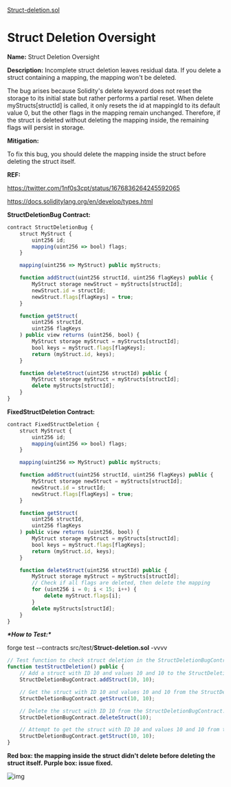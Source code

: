 [Struct-deletion.sol](https://github.com/SunWeb3Sec/DeFiVulnLabs/blob/main/src/test/Struct-deletion.sol)

# Struct Deletion Oversight

**Name:** Struct Deletion Oversight

**Description:** Incomplete struct deletion leaves residual data. If you delete a struct containing a mapping, the mapping won't be deleted.

The bug arises because Solidity's delete keyword does not reset the storage to its initial state but rather performs a partial reset. When delete myStructs[structId] is called, it only resets the id at mappingId to its default value 0, but the other flags in the mapping remain unchanged. Therefore, if the struct is deleted without deleting the mapping inside, the remaining flags will persist in storage.

**Mitigation:**

To fix this bug, you should delete the mapping inside the struct before deleting the struct itself.

**REF:**

https://twitter.com/1nf0s3cpt/status/1676836264245592065

https://docs.soliditylang.org/en/develop/types.html

**StructDeletionBug Contract:**

```jsx
contract StructDeletionBug {
    struct MyStruct {
        uint256 id;
        mapping(uint256 => bool) flags;
    }

    mapping(uint256 => MyStruct) public myStructs;

    function addStruct(uint256 structId, uint256 flagKeys) public {
        MyStruct storage newStruct = myStructs[structId];
        newStruct.id = structId;
        newStruct.flags[flagKeys] = true;
    }

    function getStruct(
        uint256 structId,
        uint256 flagKeys
    ) public view returns (uint256, bool) {
        MyStruct storage myStruct = myStructs[structId];
        bool keys = myStruct.flags[flagKeys];
        return (myStruct.id, keys);
    }

    function deleteStruct(uint256 structId) public {
        MyStruct storage myStruct = myStructs[structId];
        delete myStructs[structId];
    }
}
```

**FixedStructDeletion Contract:**

```jsx
contract FixedStructDeletion {
    struct MyStruct {
        uint256 id;
        mapping(uint256 => bool) flags;
    }

    mapping(uint256 => MyStruct) public myStructs;

    function addStruct(uint256 structId, uint256 flagKeys) public {
        MyStruct storage newStruct = myStructs[structId];
        newStruct.id = structId;
        newStruct.flags[flagKeys] = true;
    }

    function getStruct(
        uint256 structId,
        uint256 flagKeys
    ) public view returns (uint256, bool) {
        MyStruct storage myStruct = myStructs[structId];
        bool keys = myStruct.flags[flagKeys];
        return (myStruct.id, keys);
    }

    function deleteStruct(uint256 structId) public {
        MyStruct storage myStruct = myStructs[structId];
        // Check if all flags are deleted, then delete the mapping
        for (uint256 i = 0; i < 15; i++) {
            delete myStruct.flags[i];
        }
        delete myStructs[structId];
    }
}
```

***\*How to Test:\****

forge test --contracts src/test/**Struct-deletion.sol** -vvvv

```jsx
// Test function to check struct deletion in the StructDeletionBugContract.
function testStructDeletion() public {
    // Add a struct with ID 10 and values 10 and 10 to the StructDeletionBugContract.
    StructDeletionBugContract.addStruct(10, 10);

    // Get the struct with ID 10 and values 10 and 10 from the StructDeletionBugContract.
    StructDeletionBugContract.getStruct(10, 10);

    // Delete the struct with ID 10 from the StructDeletionBugContract.
    StructDeletionBugContract.deleteStruct(10);

    // Attempt to get the struct with ID 10 and values 10 and 10 from the StructDeletionBugContract after deletion.
    StructDeletionBugContract.getStruct(10, 10);
}
```

**Red box: the mapping inside the struct didn't delete before deleting the struct itself. Purple box: issue fixed.**

![img](https://web3sec.notion.site/image/https%3A%2F%2Fs3-us-west-2.amazonaws.com%2Fsecure.notion-static.com%2Fb4ebe1c3-5b6a-4651-91f1-0d4c1ea46303%2FUntitled.png?table=block&id=627a5d17-734e-4399-8222-be7578529197&spaceId=369b5001-5511-4fe6-a099-48af1d841f20&width=2000&userId=&cache=v2)